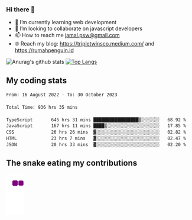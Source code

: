 ### Hi there 👋

<!--
**padepokanpenguin/padepokanpenguin** is a ✨ _special_ ✨ repository because its `README.md` (this file) appears on your GitHub profile.
-->

- 🌱 I’m currently learning  web development
- 👯 I’m looking to collaborate on javascript developers
- 📫 How to reach me jamal.psw@gmail.com
- 🌐 Reach my blog:
   https://tripletwinsco.medium.com/ and
   https://rumahpenguin.id

![Anurag's github stats](https://github-readme-stats.vercel.app/api?username=padepokanpenguin&count_private=true&disable_animations=false&show_icons=true&theme=default)
[![Top Langs](https://github-readme-stats.vercel.app/api/top-langs/?username=padepokanpenguin&theme=default&layout=compact)](https://github.com/padepokanpenguin)

## My coding stats

<!--START_SECTION:waka-->

```txt
From: 16 August 2022 - To: 30 October 2023

Total Time: 936 hrs 35 mins

TypeScript       645 hrs 31 mins █████████████████▒░░░░░░░   68.92 %
JavaScript       167 hrs 11 mins ████▒░░░░░░░░░░░░░░░░░░░░   17.85 %
CSS              26 hrs 26 mins  ▓░░░░░░░░░░░░░░░░░░░░░░░░   02.82 %
HTML             23 hrs 7 mins   ▓░░░░░░░░░░░░░░░░░░░░░░░░   02.47 %
JSON             20 hrs 33 mins  ▓░░░░░░░░░░░░░░░░░░░░░░░░   02.20 %
```

<!--END_SECTION:waka-->


## The snake eating my contributions
![snake gif](https://github.com/padepokanpenguin/padepokanpenguin/blob/output/github-contribution-grid-snake.gif)

